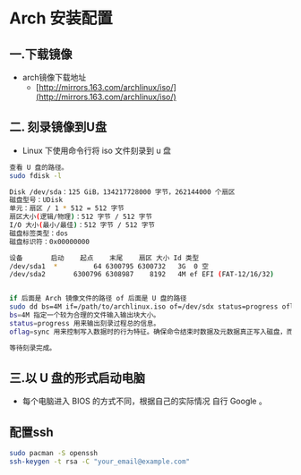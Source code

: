 # Arch 安装配置
## 一.下载镜像

- arch镜像下载地址
  - [http://mirrors.163.com/archlinux/iso/](http://mirrors.163.com/archlinux/iso/)


## 二. 刻录镜像到U盘
- Linux 下使用命令行将 iso 文件刻录到 u 盘
```bash
查看 U 盘的路径。
sudo fdisk -l

Disk /dev/sda：125 GiB，134217728000 字节，262144000 个扇区
磁盘型号：UDisk           
单元：扇区 / 1 * 512 = 512 字节
扇区大小(逻辑/物理)：512 字节 / 512 字节
I/O 大小(最小/最佳)：512 字节 / 512 字节
磁盘标签类型：dos
磁盘标识符：0x00000000

设备       启动    起点    末尾    扇区 大小 Id 类型
/dev/sda1  *         64 6300795 6300732   3G  0 空
/dev/sda2       6300796 6308987    8192   4M ef EFI (FAT-12/16/32)


if 后面是 Arch 镜像文件的路径 of 后面是 U 盘的路径 
sudo dd bs=4M if=/path/to/archlinux.iso of=/dev/sdx status=progress oflag=sync
bs=4M 指定一个较为合理的文件输入输出块大小。
status=progress 用来输出刻录过程总的信息。
oflag=sync 用来控制写入数据时的行为特征。确保命令结束时数据及元数据真正写入磁盘，而不是刚写入缓存就返回。

等待刻录完成。
```

## 三.以 U 盘的形式启动电脑
- 每个电脑进入 BIOS 的方式不同，根据自己的实际情况 自行 Google 。

## 配置ssh 
```bash
sudo pacman -S openssh
ssh-keygen -t rsa -C "your_email@example.com"
```
